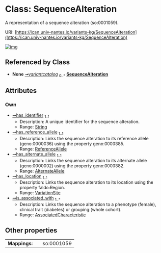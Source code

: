 
# Class: SequenceAlteration

A representation of a sequence alteration (so:0001059).

URI: [https://ican.univ-nantes.io/variants-kg/SequenceAlteration](https://ican.univ-nantes.io/variants-kg/SequenceAlteration)


[![img](https://yuml.me/diagram/nofunky;dir:TB/class/[VariationSite],[AssociatedCharacteristic]<is_associated_with%201..*-++[SequenceAlteration&#124;has_identifier:string],[VariationSite]<has_location%201..1-++[SequenceAlteration],[AlternateAllele]<has_alternate_allele%201..1-++[SequenceAlteration],[ReferenceAllele]<has_reference_allele%201..1-++[SequenceAlteration],[Container]++-%20variantcatalog%200..*>[SequenceAlteration],[ReferenceAllele],[Container],[AssociatedCharacteristic],[AlternateAllele])](https://yuml.me/diagram/nofunky;dir:TB/class/[VariationSite],[AssociatedCharacteristic]<is_associated_with%201..*-++[SequenceAlteration&#124;has_identifier:string],[VariationSite]<has_location%201..1-++[SequenceAlteration],[AlternateAllele]<has_alternate_allele%201..1-++[SequenceAlteration],[ReferenceAllele]<has_reference_allele%201..1-++[SequenceAlteration],[Container]++-%20variantcatalog%200..*>[SequenceAlteration],[ReferenceAllele],[Container],[AssociatedCharacteristic],[AlternateAllele])

## Referenced by Class

 *  **None** *[➞variantcatalog](container__variantcatalog.md)*  <sub>0..\*</sub>  **[SequenceAlteration](SequenceAlteration.md)**

## Attributes


### Own

 * [➞has_identifier](sequenceAlteration__has_identifier.md)  <sub>1..1</sub>
     * Description: A unique identifier for the sequence alteration.
     * Range: [String](types/String.md)
 * [➞has_reference_allele](sequenceAlteration__has_reference_allele.md)  <sub>1..1</sub>
     * Description: Links the sequence alteration to its reference allele (geno:0000036) using the property geno:0000385.
     * Range: [ReferenceAllele](ReferenceAllele.md)
 * [➞has_alternate_allele](sequenceAlteration__has_alternate_allele.md)  <sub>1..1</sub>
     * Description: Links the sequence alteration to its alternate allele (geno:0000002) using the property geno:0000382.
     * Range: [AlternateAllele](AlternateAllele.md)
 * [➞has_location](sequenceAlteration__has_location.md)  <sub>1..1</sub>
     * Description: Links the sequence alteration to its location using the property faldo:Region.
     * Range: [VariationSite](VariationSite.md)
 * [➞is_associated_with](sequenceAlteration__is_associated_with.md)  <sub>1..\*</sub>
     * Description: Links the sequence alteration to a phenotype (female), clinical trait (diabetes) or grouping (whole cohort).
     * Range: [AssociatedCharacteristic](AssociatedCharacteristic.md)

## Other properties

|  |  |  |
| --- | --- | --- |
| **Mappings:** | | so:0001059 |